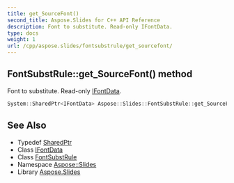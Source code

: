 ```yaml
---
title: get_SourceFont()
second_title: Aspose.Slides for C++ API Reference
description: Font to substitute. Read-only IFontData.
type: docs
weight: 1
url: /cpp/aspose.slides/fontsubstrule/get_sourcefont/
---
```

## FontSubstRule::get_SourceFont() method


Font to substitute. Read-only [IFontData](../../ifontdata/).

```cpp
System::SharedPtr<IFontData> Aspose::Slides::FontSubstRule::get_SourceFont() override
```

## See Also

* Typedef [SharedPtr](../../system/sharedptr/)
* Class [IFontData](../ifontdata/)
* Class [FontSubstRule](./)
* Namespace [Aspose::Slides](../)
* Library [Aspose.Slides](../../)